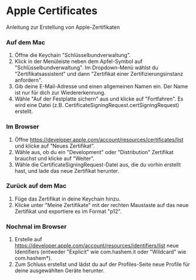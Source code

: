 # Apple Certificates
Anleitung zur Erstellung von Apple-Zertifikaten


### Auf dem Mac
1. Öffne die Keychain "Schlüsselbundverwaltung".
2. Klick in der Menüleiste neben dem Apfel-Symbol auf "Schlüsselbundverwaltung". Im Dropdown-Menü wählst du "Zertifikatsassistent" und dann "Zertifikat einer Zertifizierungsinstanz anfordern".  
3. Gib deine E-Mail-Adresse und einen allgemeinen Namen ein. Der Name ist nur für dich zur Wiedererkennung.
4. Wähle "Auf der Festplatte sichern" aus und klicke auf "Fortfahren". Es wird eine Datei (z.B. CertificateSigningRequest.certSigningRequest) erstellt. 

### Im Browser 
1. Öffne https://developer.apple.com/account/resources/certificates/list und klicke auf "Neues Zertifikat".
2. Wähle aus, ob du ein "Development" oder "Distribution" Zertifikat brauchst und klicke auf "Weiter".
3. Wähle die CertificateSigningRequest-Datei aus, die du vorhin erstellt hast, und lade das neue Zertifikat herunter.

### Zurück auf dem Mac
1. Füge das Zertifikat in deine Keychain hinzu.
2. Klicke unter "Meine Zertifikate" mit der rechten Maustaste auf das neue Zertifikat und exportiere es im Format "p12".

### Nochmal im Browser 
1. Erstelle auf https://developer.apple.com/account/resources/identifiers/list neue Identifiers (entweder "Explicit" wie com.hashem.it oder "Wildcard" wie com.hashem*).
2. Zum Schluss erstellst und lädst du auf der Profiles-Seite neue Profile für deine ausgewählten Geräte herunter.
